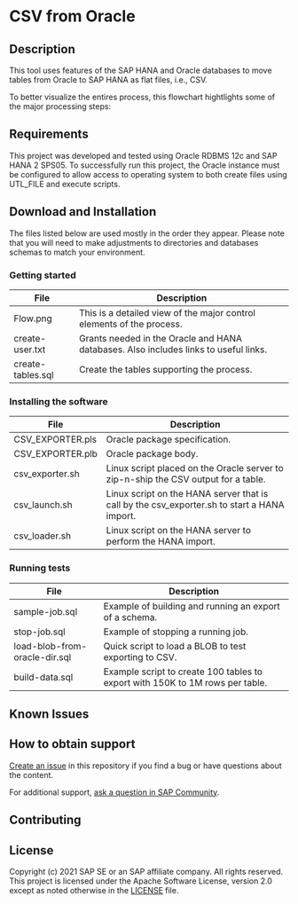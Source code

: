 # CSV from Oracle

## Description
This tool uses features of the SAP HANA and Oracle databases to move tables from Oracle to SAP HANA as flat files, i.e., CSV.

To better visualize the entires process, this flowchart hightlights some of the major processing steps:

## Requirements
This project was developed and tested using Oracle RDBMS 12c and SAP HANA 2 SPS05.  To successfully run this project, the Oracle instance must be configured to allow access to operating system to both create files using UTL_FILE and execute scripts.

## Download and Installation
The files listed below are used mostly in the order they appear.  Please note that you will need to make adjustments to directories and databases schemas to match your environment.

### Getting started

| File | Description |
| ---- | ----------- |
| Flow.png | This is a detailed view of the major control elements of the process.|
| create-user.txt | Grants needed in the Oracle and HANA databases.  Also includes links to useful links.|
| create-tables.sql | Create the tables supporting the process.|

### Installing the software

| File | Description |
| ---- | ----------- |
CSV_EXPORTER.pls | Oracle package specification.
CSV_EXPORTER.plb | Oracle package body.
csv_exporter.sh | Linux script placed on the Oracle server to zip-n-ship the CSV output for a table.
csv_launch.sh | Linux script on the HANA server that is call by the csv_exporter.sh to start a HANA import.
csv_loader.sh | Linux script on the HANA server to perform the HANA import.

### Running tests

| File | Description |
| ---- | ----------- |
| sample-job.sql | Example of building and running an export of a schema. |
| stop-job.sql | Example of stopping a running job. |
| load-blob-from-oracle-dir.sql | Quick script to load a BLOB to test exporting to CSV. |
| build-data.sql | Example script to create 100 tables to export with 150K to 1M rows per table. |

## Known Issues

## How to obtain support

[Create an issue](https://github.com/SAP-samples/<repository-name>/issues) in this repository if you find a bug or have questions about the content.
 
For additional support, [ask a question in SAP Community](https://answers.sap.com/questions/ask.html).

## Contributing

## License
Copyright (c) 2021 SAP SE or an SAP affiliate company. All rights reserved. This project is licensed under the Apache Software License, version 2.0 except as noted otherwise in the [LICENSE](LICENSES/Apache-2.0.txt) file.
